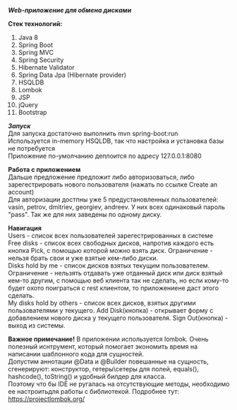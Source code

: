 ***Web-приложение для обмена дисками***

**Стек технологий:**
1. Java 8
2. Spring Boot
3. Spring MVC
4. Spring Security
5. Hibernate Validator
6. Spring Data Jpa (Hibernate provider)
7. HSQLDB
8. Lombok
9. JSP
10. jQuery
11. Bootstrap

***Запуск***  
Для запуска достаточно выполнить mvn spring-boot:run   
Используется in-memory HSQLDB, так что настройка и установка базы не потребуется  
Приложение по-умолчанию деплоится по адресу 127.0.0.1:8080  

****Работа с приложением****  
Дальше предложение предложит либо авторизоваться, либо зарегестрировать нового пользователя (нажать по ссылке Create an account)  
Для авторизации достпны уже 5 предустановленных пользователей: vasin, petrov, dmitriev, georgiev, andreev. У них всех одинаковый пароль "pass". Так же для них заведены по одному диску.  

**Навигация**  
  Users - список всех пользователей зарегестрированных в системе  
  Free disks - список всех свободных дисков, напротив каждого есть кнопка Pick,  с помощью которой можно взять диск. Ограничение - нельзя брать свои и уже взятые кем-либо диски.  
  Disks hold by me - список дисков взятых текущим пользователем. Ограничение - нельзять отдавать уже отданный диск или диск взятый кем-то другим, с помощью веб клиента так не сделать, но если кому-то будет охото поиграться с rest клиентом, то приложениене даст этого сделать.  
  My disks hold by others - список всех дисков, взятых другими пользователями у текущего.
  Add Disk(кнопка) - открывает форму с добавлением нового диска у текущего пользователя.
  Sign Out(кнопка) - выход из системы.
  
**Важное примечание!** В приложении используется lombok. Очень полезный иснтрумент, который помогает экономить время на написании шаблонного кода для сущностей.  
Допустим аннотации @Data и @Builder повешанные на сущность, сгенерируют: конструктор, гетеры\сетеры для полей, equals(), hashcode(), toString() и удобный билдер для класса.  
Поэтому что бы IDE не ругалась на отсутствующие методы, необходимо ее настроитьдля работы с библиотекой. Подробнее тут: https://projectlombok.org/



